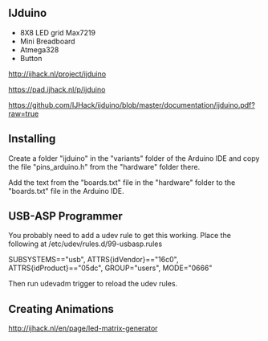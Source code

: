 IJduino
-------
* 8X8 LED grid Max7219
* Mini Breadboard
* Atmega328
* Button

http://ijhack.nl/project/ijduino

https://pad.ijhack.nl/p/ijduino

https://github.com/IJHack/ijduino/blob/master/documentation/ijduino.pdf?raw=true

Installing
----------

Create a folder "ijduino" in the "variants" folder of the Arduino IDE and copy the file "pins_arduino.h" from the "hardware" folder there.

Add the text from the "boards.txt" file in the "hardware" folder to the "boards.txt" file in the Arduino IDE.


USB-ASP Programmer
------------------

You probably need to add a udev rule to get this working. Place the following at /etc/udev/rules.d/99-usbasp.rules


SUBSYSTEMS=="usb", ATTRS{idVendor}=="16c0", ATTRS{idProduct}=="05dc", GROUP="users", MODE="0666"


Then run udevadm trigger to reload the udev rules.


Creating Animations
-------------------
http://ijhack.nl/en/page/led-matrix-generator
